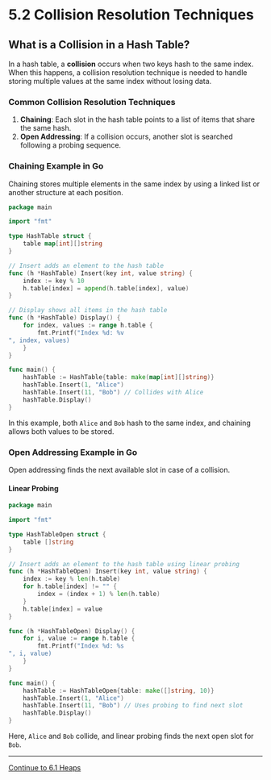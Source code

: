 
# 5.2 Collision Resolution Techniques

## What is a Collision in a Hash Table?

In a hash table, a **collision** occurs when two keys hash to the same index. When this happens, a collision resolution technique is needed to handle storing multiple values at the same index without losing data.

### Common Collision Resolution Techniques

1. **Chaining**: Each slot in the hash table points to a list of items that share the same hash.
2. **Open Addressing**: If a collision occurs, another slot is searched following a probing sequence.

### Chaining Example in Go

Chaining stores multiple elements in the same index by using a linked list or another structure at each position.

```go
package main

import "fmt"

type HashTable struct {
    table map[int][]string
}

// Insert adds an element to the hash table
func (h *HashTable) Insert(key int, value string) {
    index := key % 10
    h.table[index] = append(h.table[index], value)
}

// Display shows all items in the hash table
func (h *HashTable) Display() {
    for index, values := range h.table {
        fmt.Printf("Index %d: %v
", index, values)
    }
}

func main() {
    hashTable := HashTable{table: make(map[int][]string)}
    hashTable.Insert(1, "Alice")
    hashTable.Insert(11, "Bob") // Collides with Alice
    hashTable.Display()
}
```

In this example, both `Alice` and `Bob` hash to the same index, and chaining allows both values to be stored.

### Open Addressing Example in Go

Open addressing finds the next available slot in case of a collision.

#### Linear Probing

```go
package main

import "fmt"

type HashTableOpen struct {
    table []string
}

// Insert adds an element to the hash table using linear probing
func (h *HashTableOpen) Insert(key int, value string) {
    index := key % len(h.table)
    for h.table[index] != "" {
        index = (index + 1) % len(h.table)
    }
    h.table[index] = value
}

func (h *HashTableOpen) Display() {
    for i, value := range h.table {
        fmt.Printf("Index %d: %s
", i, value)
    }
}

func main() {
    hashTable := HashTableOpen{table: make([]string, 10)}
    hashTable.Insert(1, "Alice")
    hashTable.Insert(11, "Bob") // Uses probing to find next slot
    hashTable.Display()
}
```

Here, `Alice` and `Bob` collide, and linear probing finds the next open slot for `Bob`.

---

[Continue to 6.1 Heaps](./Section_6_1_Heaps.md)
